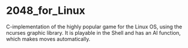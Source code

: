 # 2048_for_Linux
C-implementation of the highly popular game for the Linux OS, using the ncurses graphic library. It is playable in the Shell and has an AI function, which makes moves automatically. 
